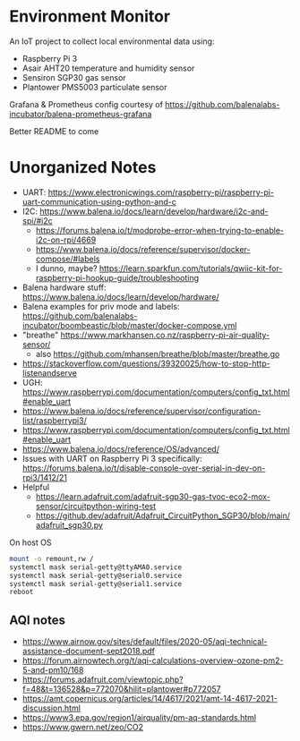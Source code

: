 # Environment Monitor

An IoT project to collect local environmental data using:

- Raspberry Pi 3
- Asair AHT20 temperature and humidity sensor
- Sensiron SGP30 gas sensor
- Plantower PMS5003 particulate sensor

Grafana & Prometheus config courtesy of https://github.com/balenalabs-incubator/balena-prometheus-grafana

Better README to come

# Unorganized Notes

- UART: https://www.electronicwings.com/raspberry-pi/raspberry-pi-uart-communication-using-python-and-c
- I2C: https://www.balena.io/docs/learn/develop/hardware/i2c-and-spi/#i2c
  - https://forums.balena.io/t/modprobe-error-when-trying-to-enable-i2c-on-rpi/4669
  - https://www.balena.io/docs/reference/supervisor/docker-compose/#labels
  - I dunno, maybe? https://learn.sparkfun.com/tutorials/qwiic-kit-for-raspberry-pi-hookup-guide/troubleshooting
- Balena hardware stuff: https://www.balena.io/docs/learn/develop/hardware/
- Balena examples for priv mode and labels: https://github.com/balenalabs-incubator/boombeastic/blob/master/docker-compose.yml
- "breathe" https://www.markhansen.co.nz/raspberry-pi-air-quality-sensor/
  - also https://github.com/mhansen/breathe/blob/master/breathe.go
- https://stackoverflow.com/questions/39320025/how-to-stop-http-listenandserve
- UGH: https://www.raspberrypi.com/documentation/computers/config_txt.html#enable_uart
- https://www.balena.io/docs/reference/supervisor/configuration-list/raspberrypi3/
- https://www.raspberrypi.com/documentation/computers/config_txt.html#enable_uart
- https://www.balena.io/docs/reference/OS/advanced/
- Issues with UART on Raspberry Pi 3 specifically: https://forums.balena.io/t/disable-console-over-serial-in-dev-on-rpi3/1412/21
- Helpful
  - https://learn.adafruit.com/adafruit-sgp30-gas-tvoc-eco2-mox-sensor/circuitpython-wiring-test
  - https://github.dev/adafruit/Adafruit_CircuitPython_SGP30/blob/main/adafruit_sgp30.py

On host OS

```bash
mount -o remount,rw /
systemctl mask serial-getty@ttyAMA0.service
systemctl mask serial-getty@serial0.service
systemctl mask serial-getty@serial1.service
reboot
```

## AQI notes

- https://www.airnow.gov/sites/default/files/2020-05/aqi-technical-assistance-document-sept2018.pdf
- https://forum.airnowtech.org/t/aqi-calculations-overview-ozone-pm2-5-and-pm10/168
- https://forums.adafruit.com/viewtopic.php?f=48&t=136528&p=772070&hilit=plantower#p772057
- https://amt.copernicus.org/articles/14/4617/2021/amt-14-4617-2021-discussion.html
- https://www3.epa.gov/region1/airquality/pm-aq-standards.html
- https://www.gwern.net/zeo/CO2
